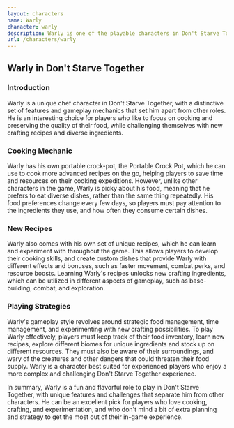 ```yaml
---
layout: characters
name: Warly
character: warly
description: Warly is one of the playable characters in Don't Starve Together. He is a traveling chef who specializes in preparing unique and flavorful dishes. He comes with his own portable Crock Pot, which allows him to cook more advanced recipes on the go. However, Warly is somewhat picky about food and gets reduced benefits from eating the same thing too often. He also has a unique set of recipes that he can learn and experiment with throughout the game. Overall, Warly is a fun and flavorful addition to any Don't Starve Together game.
url: /characters/warly
---
```

## **Warly in Don't Starve Together**

### **Introduction** 
Warly is a unique chef character in Don't Starve Together, with a distinctive set of features and gameplay mechanics that set him apart from other roles. He is an interesting choice for players who like to focus on cooking and preserving the quality of their food, while challenging themselves with new crafting recipes and diverse ingredients.

### **Cooking Mechanic**
Warly has his own portable crock-pot, the Portable Crock Pot, which he can use to cook more advanced recipes on the go, helping players to save time and resources on their cooking expeditions. However, unlike other characters in the game, Warly is picky about his food, meaning that he prefers to eat diverse dishes, rather than the same thing repeatedly. His food preferences change every few days, so players must pay attention to the ingredients they use, and how often they consume certain dishes.

### **New Recipes**
Warly also comes with his own set of unique recipes, which he can learn and experiment with throughout the game. This allows players to develop their cooking skills, and create custom dishes that provide Warly with different effects and bonuses, such as faster movement, combat perks, and resource boosts. Learning Warly's recipes unlocks new crafting ingredients, which can be utilized in different aspects of gameplay, such as base-building, combat, and exploration.

### **Playing Strategies**
Warly's gameplay style revolves around strategic food management, time management, and experimenting with new crafting possibilities. To play Warly effectively, players must keep track of their food inventory, learn new recipes, explore different biomes for unique ingredients and stock up on different resources. They must also be aware of their surroundings, and wary of the creatures and other dangers that could threaten their food supply. Warly is a character best suited for experienced players who enjoy a more complex and challenging Don't Starve Together experience.

In summary, Warly is a fun and flavorful role to play in Don't Starve Together, with unique features and challenges that separate him from other characters. He can be an excellent pick for players who love cooking, crafting, and experimentation, and who don't mind a bit of extra planning and strategy to get the most out of their in-game experience.